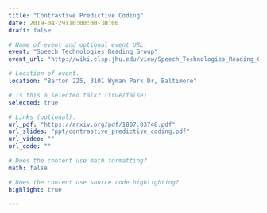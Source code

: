 ```yaml
---
title: "Contrastive Predictive Coding"
date: 2019-04-29T10:00:00-30:00
draft: false

# Name of event and optional event URL.
event: "Speech Technologies Reading Group"
event_url: "http://wiki.clsp.jhu.edu/view/Speech_Technologies_Reading_Group"

# Location of event.
location: "Barton 225, 3101 Wyman Park Dr, Baltimore"

# Is this a selected talk? (true/false)
selected: true

# Links (optional).
url_pdf: "https://arxiv.org/pdf/1807.03748.pdf"
url_slides: "ppt/contrastive_predictive_coding.pdf"
url_video: ""
url_code: ""

# Does the content use math formatting?
math: false

# Does the content use source code highlighting?
highlight: true

---
```

